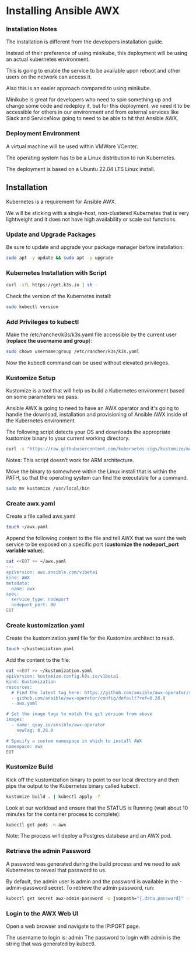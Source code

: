 Installing Ansible AWX
======================

### Installation Notes

The installation is different from the developers installation guide.

Instead of their preference of using minikube, this deployment will be using an actual kubernetes environment.

This is going to enable the service to be available upon reboot and other users on the network can access it.

Also this is an easier approach compared to using minikube.

Minikube is great for developers who need to spin something up and change some code and redeploy it, but for this deployment, we need it to be accessible for others in our environment and from external services like Slack and ServiceNow going to need to be able to hit that Ansible AWX.

### Deployment Environment

A virtual machine will be used within VMWare VCenter.

The operating system has to be a Linux distribution to run Kubernetes.

The deployment is based on a Ubuntu 22.04 LTS Linux install.

## Installation

Kubernetes is a requirement for Ansible AWX.

We will be sticking with a single-host, non-clustered Kubernetes that is very lightweight and it does not have high availability or scale out functions.

### Update and Upgrade Packages

Be sure to update and upgrade your package manager before installation:

```bash
sudo apt -y update && sudo apt -y upgrade
```

### Kubernetes Installation with Script

```bash
curl -sfL https://get.k3s.io | sh -
```

Check the version of the Kubernetes install:

```bash
sudo kubectl version
```

### Add Privileges to kubectl

Make the /etc/rancher/k3s/k3s.yaml file accessible by the current user (**replace the username and group**):

```bash
sudo chown username:group /etc/rancher/k3s/k3s.yaml
```

Now the kubectl command can be used without elevated privileges.

### Kustomize Setup

Kustomize is a tool that will help us build a Kubernetes environment based on some parameters we pass.

Ansible AWX is going to need to have an AWX operator and it's going to handle the download, installation and provisioning of Ansible AWX inside of the Kubernetes environment. 

The following script detects your OS and downloads the appropriate kustomize binary to your current working directory.

```bash
curl -s "https://raw.githubusercontent.com/kubernetes-sigs/kustomize/master/hack/install_kustomize.sh" | bash
```

Notes: This script doesn’t work for ARM architecture.

Move the binary to somewhere within the Linux install that is within the PATH, so that the operating system can find the executable for a command.

```bash
sudo mv kustomize /usr/local/bin
```

### Create awx.yaml

Create a file called awx.yaml

```bash
touch ~/awx.yaml
```

Append the following content to the file and tell AWX that we want the web service to be exposed on a specific port (**customize the nodeport_port variable value**).

```bash
cat <<EOT >> ~/awx.yaml
---
apiVersion: awx.ansible.com/v1beta1
kind: AWX
metadata:
  name: awx
spec:
  service_type: nodeport
  nodeport_port: 80
EOT
```

### Create kustomization.yaml 

Create the kustomization.yaml file for the Kustomize architect to read.

```bash
touch ~/kustomization.yaml
```

Add the content to the file:

```bash
cat <<EOT >> ~/kustomization.yaml
apiVersion: kustomize.config.k8s.io/v1beta1
kind: Kustomization
resources:
  # Find the latest tag here: https://github.com/ansible/awx-operator/releases
  - github.com/ansible/awx-operator/config/default?ref=0.28.0
  - awx.yaml

# Set the image tags to match the git version from above
images:
  - name: quay.io/ansible/awx-operator
    newTag: 0.28.0

# Specify a custom namespace in which to install AWX
namespace: awx
EOT
```

### Kustomize Build

Kick off the kustomization binary to point to our local directory and then pipe the output to the Kubernetes binary called kubectl.

```bash
kustomize build . | kubectl apply -f
```

Look at our workload and ensure that the STATUS is Running (wait about 10 minutes for the container process to complete):

```bash
kubectl get pods -n awx
```

Note: The process will deploy a Postgres database and an AWX pod.

### Retrieve the admin Password

A password was generated during the build process and we need to ask Kubernetes to reveal that password to us.

By default, the admin user is admin and the password is available in the <resourcename>-admin-password secret. To retrieve the admin password, run:

```bash
kubectl get secret awx-admin-password -o jsonpath="{.data.password}" --namespace awx | base64 --decode ; echo
```

### Login to the AWX Web UI

Open a web browser and navigate to the IP:PORT page.

The username to login is: admin
The password to login with admin is the string that was generated by kubectl.
